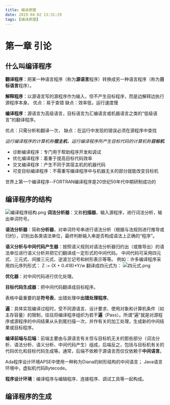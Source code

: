```yaml
---
title: 编译原理
date: 2019-04-02 13:31:29
tags: [编译原理]
---
```

# 第一章	引论 #
## 什么叫编译程序
**翻译程序**：把某一种语言程序（称为**源语言**程序）转换成另一种语言程序（称为**目标语言**程序）。

**解释程序**：以源语言写的源程序作为输入，但不产生目标程序，而是边解释边执行源程序本身。
优点：易于查错
缺点：效率低，运行速度慢

**编译程序**：源语言为高级语言，目标语言为汇编语言或机器语言之类的“低级语言”的翻译程序。
<!--more-->
优点：只需分析和翻译一次，
缺点：在运行中发现的错误必须在源程序中查找

*运行编译程序的计算机称**宿主机**，运行编译程序所产生目标代码的计算机称**目标机***
+ 诊断编译程序：专门用于帮助程序开发和调试
+ 优化编译程序：着重于提高目标代码效率
+ 交叉编译程序：产生不同于其宿主机的机器代码
+ 可变目标编译程序：不需重写编译程序中与机器无关的部分就能改变目标机

世界上第一个编译程序--FORTRAN编译程序是20世纪50年代中期研制成功的

## 编译程序的结构
![编译程序结构.png](https://i.loli.net/2019/04/02/5ca35e7179f8d.png)
**词法分析器**：又称**扫描器**，输入源程序，进行词法分析，输出单词符号。

**语法分析器**：简称**分析器**，对单词符号串进行语法分析（根据与法规则进行推导或归约），识别出各类语法单位，最终判断输入串是否构成语法上正确的“程序”。

**语义分析与中间代码产生器**：按照语义规则对语法分析器归约出（或推导出）的语法单位进行语义分析并把它们翻译成一定形式的中间代码。
中间代码可采用四元式、三元式、间接三元式、逆波兰记号和树形表示等等。
例如：许多编译程序采用四元序列形式：
Z := (X + 0.418)*Y/w 翻译成四元式为：
![四元式.png](https://i.loli.net/2019/04/12/5cb08214a1577.png)

**优化器**：对中间代码进行优化处理。

**目标代码生成器**：把中间代码翻译成目标程序。

表格中最重要的是**符号表**，出错处理中**出错处理程序**。

**遍**：具体实现编译过程时，受不同源语言、设计要求、使用对象和计算机条件（如主存容量）的限制，往往将编译程序组织为若干**遍**（Pass）。所谓“遍”就是对源程序或源程序的中间结果从头到尾扫描一次，并作有关的加工处理，生成新的中间结果或目标程序。

**编译前端与后端**：前端主要由与源语言有关但与目标机无关的那些部分（词法分析、语法分析、语义分析、中间代码产生）组成，后端反之，包括与目标机有关的代码优化和目标代码生成等。通常，后端不依赖于源语言而仅仅依赖于**中间语言**。

Ada程序设计环境APSE中使用一种称为Diana的树形结构的中间语言；
Java语言环境中，虚拟机代码Bytecode。

**程序设计环境**：编译程序与编辑程序、连接程序、调试工具等一起构成。
## 编译程序的生成
